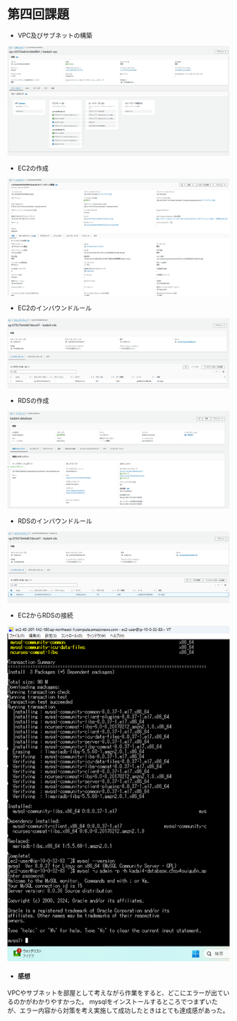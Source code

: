 # 第四回課題　　

- VPC及びサブネットの構築

![image 1](img4/vcp.png)

- EC2の作成  

![image 2](img4/ec2.png)  

- EC2のインバウンドルール  

![image 3](img4/ec2-inbound-rule.png)  

- RDSの作成  

![image 4](img4/rds.png)

- RDSのインバウンドルール  

![image 5](img4/rds-inbound-rule.png)

- EC2からRDSの接続  

![image 6](img4/ec2-to-rds.png)  

- #### 感想  

VPCやサブネットを部屋として考えながら作業をすると、どこにエラーが出ているのかがわかりやすかった。
mysqlをインストールするところでつまずいたが、エラー内容から対策を考え実施して成功したときはとても達成感があった。


